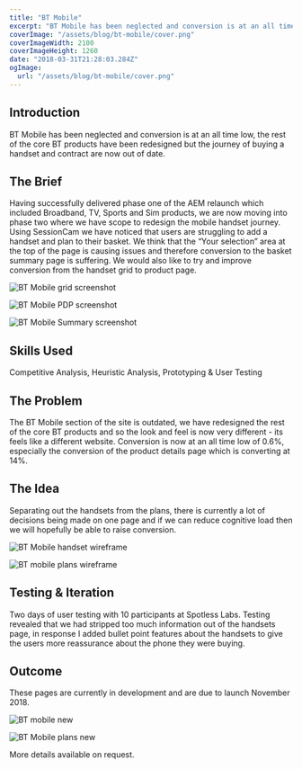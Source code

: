 ```yaml
---
title: "BT Mobile"
excerpt: "BT Mobile has been neglected and conversion is at an all time low, the rest of the core BT products have been redesigned but the journey of buying a handset and contract are now out of date."
coverImage: "/assets/blog/bt-mobile/cover.png"
coverImageWidth: 2100
coverImageHeight: 1260
date: "2018-03-31T21:28:03.284Z"
ogImage:
  url: "/assets/blog/bt-mobile/cover.png"
---
```


## Introduction

BT Mobile has been neglected and conversion is at an all time low, the rest of the core BT products have been redesigned but the journey of buying a handset and contract are now out of date.

## The Brief

Having successfully delivered phase one of the AEM relaunch which included Broadband, TV, Sports and Sim products, we are now moving into phase two where we have scope to redesign the mobile handset journey. Using SessionCam we have noticed that users are struggling to add a handset and plan to their basket. We think that the “Your selection” area at the top of the page is causing issues and therefore conversion to the basket summary page is suffering. We would also like to try and improve conversion from the handset grid to product page.

![BT Mobile grid screenshot](/assets/blog/bt-mobile/Old---Mobile-Phone-Grid.jpg|1200|1785|triple)

![BT Mobile PDP screenshot](/assets/blog/bt-mobile/Old---Mobile-Phone-PDP.jpg|1200|1785|triple)

![BT Mobile Summary screenshot](/assets/blog/bt-mobile/Old---Mobile-Phone-Summary.jpg|1200|1785|triple)

## Skills Used

Competitive Analysis, Heuristic Analysis, Prototyping & User Testing

## The Problem

The BT Mobile section of the site is outdated, we have redesigned the rest of the core BT products and so the look and feel is now very different - its feels like a different website. Conversion is now at an all time low of 0.6%, especially the conversion of the product details page which is converting at 14%.

## The Idea

Separating out the handsets from the plans, there is currently a lot of decisions being made on one page and if we can reduce cognitive load then we will hopefully be able to raise conversion.

![BT Mobile handset wireframe](/assets/blog/bt-mobile/Handset-Wireframe.jpg|1200|1517|double)

![BT mobile plans wireframe](/assets/blog/bt-mobile/Handset-Plans.jpg|1200|2065|double)

## Testing & Iteration

Two days of user testing with 10 participants at Spotless Labs. Testing revealed that we had stripped too much information out of the handsets page, in response I added bullet point features about the handsets to give the users more reassurance about the phone they were buying.

## Outcome

These pages are currently in development and are due to launch November 2018.

![BT mobile new](/assets/blog/bt-mobile/mobile-handset-new.jpg|1200|844|double)

![BT Mobile plans new](/assets/blog/bt-mobile/new-plans.jpg|1200|1487|double)

More details available on request.
